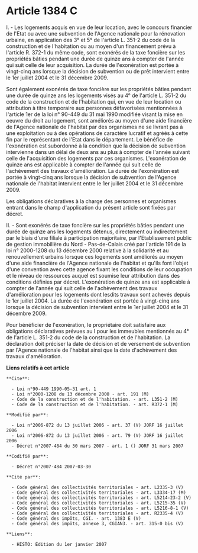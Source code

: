 # Article 1384 C

I. - Les logements acquis en vue de leur location, avec le concours financier de l'Etat ou avec une subvention de l'Agence
nationale pour la rénovation urbaine, en application des 3° et 5° de l'article L. 351-2 du code de la construction et de
l'habitation ou au moyen d'un financement prévu à l'article R. 372-1 du même code, sont exonérés de la taxe foncière sur les
propriétés bâties pendant une durée de quinze ans à compter de l'année qui suit celle de leur acquisition. La durée de
l'exonération est portée à vingt-cinq ans lorsque la décision de subvention ou de prêt intervient entre le 1er juillet 2004
et le 31 décembre 2009.

Sont également exonérés de taxe foncière sur les propriétés bâties pendant une durée de quinze ans les logements visés au 4°
de l'article L. 351-2 du code de la construction et de l'habitation qui, en vue de leur location ou attribution à titre
temporaire aux personnes défavorisées mentionnées à l'article 1er de la loi n° 90-449 du 31 mai 1990 modifiée visant la mise
en oeuvre du droit au logement, sont améliorés au moyen d'une aide financière de l'Agence nationale de l'habitat par des
organismes ne se livrant pas à une exploitation ou à des opérations de caractère lucratif et agréés à cette fin par le
représentant de l'Etat dans le département. Le bénéfice de l'exonération est subordonné à la condition que la décision de
subvention intervienne dans un délai de deux ans au plus à compter de l'année suivant celle de l'acquisition des logements
par ces organismes. L'exonération de quinze ans est applicable à compter de l'année qui suit celle de l'achèvement des
travaux d'amélioration. La durée de l'exonération est portée à vingt-cinq ans lorsque la décision de subvention de l'Agence
nationale de l'habitat intervient entre le 1er juillet 2004 et le 31 décembre 2009.

Les obligations déclaratives à la charge des personnes et organismes entrant dans le champ d'application du présent article
sont fixées par décret.

II. - Sont exonérés de taxe foncière sur les propriétés bâties pendant une durée de quinze ans les logements détenus,
directement ou indirectement par le biais d'une filiale à participation majoritaire, par l'Etablissement public de gestion
immobilière du Nord - Pas-de-Calais créé par l'article 191 de la loi n° 2000-1208 du 13 décembre 2000 relative à la
solidarité et au renouvellement urbains lorsque ces logements sont améliorés au moyen d'une aide financière de l'Agence
nationale de l'habitat et qu'ils font l'objet d'une convention avec cette agence fixant les conditions de leur occupation et
le niveau de ressources auquel est soumise leur attribution dans des conditions définies par décret. L'exonération de quinze
ans est applicable à compter de l'année qui suit celle de l'achèvement des travaux d'amélioration pour les logements dont
lesdits travaux sont achevés depuis le 1er juillet 2004. La durée de l'exonération est portée à vingt-cinq ans lorsque la
décision de subvention intervient entre le 1er juillet 2004 et le 31 décembre 2009.

Pour bénéficier de l'exonération, le propriétaire doit satisfaire aux obligations déclaratives prévues au I pour les
immeubles mentionnés au 4° de l'article L. 351-2 du code de la construction et de l'habitation. La déclaration doit préciser
la date de décision et de versement de subvention par l'Agence nationale de l'habitat ainsi que la date d'achèvement des
travaux d'amélioration.

**Liens relatifs à cet article**

	**Cite**:

	  - Loi n°90-449 1990-05-31 art. 1
	  - Loi n°2000-1208 du 13 décembre 2000 - art. 191 (M)
	  - Code de la construction et de l'habitation. - art. L351-2 (M)
	  - Code de la construction et de l'habitation. - art. R372-1 (M)

	**Modifié par**:

	  - Loi n°2006-872 du 13 juillet 2006 - art. 37 (V) JORF 16 juillet 2006
	  - Loi n°2006-872 du 13 juillet 2006 - art. 79 (V) JORF 16 juillet 2006
	  - Décret n°2007-484 du 30 mars 2007 - art. 1 () JORF 31 mars 2007

	**Codifié par**:

	  - Décret n°2007-484 2007-03-30

	**Cité par**:

	  - Code général des collectivités territoriales - art. L2335-3 (V)
	  - Code général des collectivités territoriales - art. L3334-17 (M)
	  - Code général des collectivités territoriales - art. L5214-23-2 (V)
	  - Code général des collectivités territoriales - art. L5215-35 (V)
	  - Code général des collectivités territoriales - art. L5216-8-1 (V)
	  - Code général des collectivités territoriales - art. R2335-4 (V)
	  - Code général des impôts, CGI. - art. 1383 E (V)
	  - Code général des impôts, annexe 3, CGIAN3. - art. 315-0 bis (V)

	**Liens**:

	  - HISTO: Edition du 1er janvier 2007
